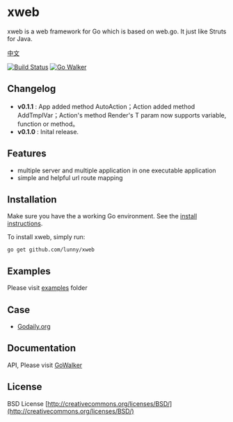 # xweb

xweb is a web framework for Go which is based on web.go. It just like Struts for Java. 

[中文](https://github.com/lunny/xweb/blob/master/README.md)

[![Build Status](https://drone.io/github.com/lunny/xweb/status.png)](https://drone.io/github.com/lunny/xweb/latest)  [![Go Walker](http://gowalker.org/api/v1/badge)](http://gowalker.org/github.com/lunny/xweb)

## Changelog

* **v0.1.1** : App added method AutoAction；Action added method AddTmplVar；Action's method Render's T param now supports variable, function or method。
* **v0.1.0** : Inital release.

## Features

* multiple server and multiple application in one executable application
* simple and helpful url route mapping

## Installation

Make sure you have the a working Go environment. See the [install instructions](http://golang.org/doc/install.html). 

To install xweb, simply run:

    go get github.com/lunny/xweb

## Examples

Please visit [examples](https://github.com/lunny/xweb/tree/master/examples) folder

## Case

* [Godaily.org](http://godaily.org)

## Documentation

API, Please visit [GoWalker](http://gowalker.org/github.com/lunny/xweb)


## License
BSD License
[http://creativecommons.org/licenses/BSD/](http://creativecommons.org/licenses/BSD/)



